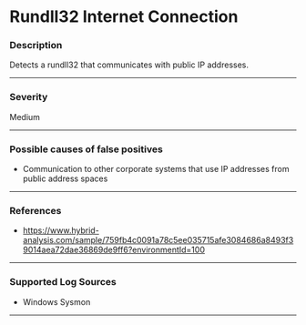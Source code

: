 # Rundll32 Internet Connection
### Description

Detects a rundll32 that communicates with public IP addresses.

-------------------
### Severity

Medium

-------------------
<!---
### Detailed Information

- Why is this alert triggered?
- What are the typical causes that generate this alert? (e.g. port scans, unusual file access activity, etc...)
- Which corroborating information should be looked up?
- Any supporting queries to get more information?
- Any supporting visualizations to get more information?

-------------------
--->
### Possible causes of false positives

- Communication to other corporate systems that use IP addresses from public address spaces

-------------------
### References

- https://www.hybrid-analysis.com/sample/759fb4c0091a78c5ee035715afe3084686a8493f39014aea72dae36869de9ff6?environmentId=100

-------------------
### Supported Log Sources

- Windows Sysmon

-------------------
